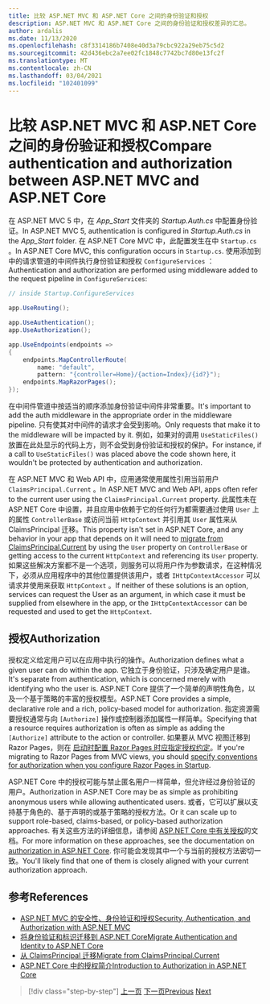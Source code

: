 ```yaml
---
title: 比较 ASP.NET MVC 和 ASP.NET Core 之间的身份验证和授权
description: ASP.NET MVC 和 ASP.NET Core 之间的身份验证和授权差异的汇总。
author: ardalis
ms.date: 11/13/2020
ms.openlocfilehash: c8f3314186b7408e40d3a79cbc922a29eb75c5d2
ms.sourcegitcommit: 42d436ebc2a7ee02fc1848c7742bc7d80e13fc2f
ms.translationtype: MT
ms.contentlocale: zh-CN
ms.lasthandoff: 03/04/2021
ms.locfileid: "102401099"
---
```

# <a name="compare-authentication-and-authorization-between-aspnet-mvc-and-aspnet-core"></a><span data-ttu-id="ade0b-103">比较 ASP.NET MVC 和 ASP.NET Core 之间的身份验证和授权</span><span class="sxs-lookup"><span data-stu-id="ade0b-103">Compare authentication and authorization between ASP.NET MVC and ASP.NET Core</span></span>

<span data-ttu-id="ade0b-104">在 ASP.NET MVC 5 中，在 *App_Start* 文件夹的 *Startup.Auth.cs* 中配置身份验证。</span><span class="sxs-lookup"><span data-stu-id="ade0b-104">In ASP.NET MVC 5, authentication is configured in *Startup.Auth.cs* in the *App_Start* folder.</span></span> <span data-ttu-id="ade0b-105">在 ASP.NET Core MVC 中，此配置发生在中 `Startup.cs` 。</span><span class="sxs-lookup"><span data-stu-id="ade0b-105">In ASP.NET Core MVC, this configuration occurs in `Startup.cs`.</span></span> <span data-ttu-id="ade0b-106">使用添加到中的请求管道的中间件执行身份验证和授权 `ConfigureServices` ：</span><span class="sxs-lookup"><span data-stu-id="ade0b-106">Authentication and authorization are performed using middleware added to the request pipeline in `ConfigureServices`:</span></span>

```csharp
// inside Startup.ConfigureServices

app.UseRouting();

app.UseAuthentication();
app.UseAuthorization();

app.UseEndpoints(endpoints =>
{
    endpoints.MapControllerRoute(
        name: "default",
        pattern: "{controller=Home}/{action=Index}/{id?}");
    endpoints.MapRazorPages();
});
```

<span data-ttu-id="ade0b-107">在中间件管道中按适当的顺序添加身份验证中间件非常重要。</span><span class="sxs-lookup"><span data-stu-id="ade0b-107">It's important to add the auth middleware in the appropriate order in the middleware pipeline.</span></span> <span data-ttu-id="ade0b-108">只有使其对中间件的请求才会受到影响。</span><span class="sxs-lookup"><span data-stu-id="ade0b-108">Only requests that make it to the middleware will be impacted by it.</span></span> <span data-ttu-id="ade0b-109">例如，如果对的调用 `UseStaticFiles()` 放置在此处显示的代码上方，则不会受到身份验证和授权的保护。</span><span class="sxs-lookup"><span data-stu-id="ade0b-109">For instance, if a call to `UseStaticFiles()` was placed above the code shown here, it wouldn't be protected by authentication and authorization.</span></span>

<span data-ttu-id="ade0b-110">在 ASP.NET MVC 和 Web API 中，应用通常使用属性引用当前用户 `ClaimsPrincipal.Current` 。</span><span class="sxs-lookup"><span data-stu-id="ade0b-110">In ASP.NET MVC and Web API, apps often refer to the current user using the `ClaimsPrincipal.Current` property.</span></span> <span data-ttu-id="ade0b-111">此属性未在 ASP.NET Core 中设置，并且应用中依赖于它的任何行为都需要通过[](/aspnet/core/migration/claimsprincipal-current)使用 `User` 上的属性 `ControllerBase` 或访问当前 `HttpContext` 并引用其 `User` 属性来从 ClaimsPrincipal 迁移。</span><span class="sxs-lookup"><span data-stu-id="ade0b-111">This property isn't set in ASP.NET Core, and any behavior in your app that depends on it will need to [migrate from ClaimsPrincipal.Current](/aspnet/core/migration/claimsprincipal-current) by using the `User` property on `ControllerBase` or getting access to the current `HttpContext` and referencing its `User` property.</span></span> <span data-ttu-id="ade0b-112">如果这些解决方案都不是一个选项，则服务可以将用户作为参数请求，在这种情况下，必须从应用程序中的其他位置提供该用户，或者 `IHttpContextAccessor` 可以请求并使用来获取 `HttpContext` 。</span><span class="sxs-lookup"><span data-stu-id="ade0b-112">If neither of these solutions is an option, services can request the User as an argument, in which case it must be supplied from elsewhere in the app, or the `IHttpContextAccessor` can be requested and used to get the `HttpContext`.</span></span>

## <a name="authorization"></a><span data-ttu-id="ade0b-113">授权</span><span class="sxs-lookup"><span data-stu-id="ade0b-113">Authorization</span></span>

<span data-ttu-id="ade0b-114">授权定义给定用户可以在应用中执行的操作。</span><span class="sxs-lookup"><span data-stu-id="ade0b-114">Authorization defines what a given user can do within the app.</span></span> <span data-ttu-id="ade0b-115">它独立于身份验证，只涉及确定用户是谁。</span><span class="sxs-lookup"><span data-stu-id="ade0b-115">It's separate from authentication, which is concerned merely with identifying who the user is.</span></span> <span data-ttu-id="ade0b-116">ASP.NET Core 提供了一个简单的声明性角色，以及一个基于策略的丰富的授权模型。</span><span class="sxs-lookup"><span data-stu-id="ade0b-116">ASP.NET Core provides a simple, declarative role and a rich, policy-based model for authorization.</span></span> <span data-ttu-id="ade0b-117">指定资源需要授权通常与向 `[Authorize]` 操作或控制器添加属性一样简单。</span><span class="sxs-lookup"><span data-stu-id="ade0b-117">Specifying that a resource requires authorization is often as simple as adding the `[Authorize]` attribute to the action or controller.</span></span> <span data-ttu-id="ade0b-118">如果要从 MVC 视图迁移到 Razor Pages，则在 [启动时配置 Razor Pages 时应指定授权约定](/aspnet/core/security/authorization/razor-pages-authorization)。</span><span class="sxs-lookup"><span data-stu-id="ade0b-118">If you're migrating to Razor Pages from MVC views, you should [specify conventions for authorization when you configure Razor Pages in Startup](/aspnet/core/security/authorization/razor-pages-authorization).</span></span>

<span data-ttu-id="ade0b-119">ASP.NET Core 中的授权可能与禁止匿名用户一样简单，但允许经过身份验证的用户。</span><span class="sxs-lookup"><span data-stu-id="ade0b-119">Authorization in ASP.NET Core may be as simple as prohibiting anonymous users while allowing authenticated users.</span></span> <span data-ttu-id="ade0b-120">或者，它可以扩展以支持基于角色的、基于声明的或基于策略的授权方法。</span><span class="sxs-lookup"><span data-stu-id="ade0b-120">Or it can scale up to support role-based, claims-based, or policy-based authorization approaches.</span></span> <span data-ttu-id="ade0b-121">有关这些方法的详细信息，请参阅 [ASP.NET Core 中有关授权](/aspnet/core/security/authorization/introduction)的文档。</span><span class="sxs-lookup"><span data-stu-id="ade0b-121">For more information on these approaches, see the documentation on [authorization in ASP.NET Core](/aspnet/core/security/authorization/introduction).</span></span> <span data-ttu-id="ade0b-122">你可能会发现其中一个与当前的授权方法密切一致。</span><span class="sxs-lookup"><span data-stu-id="ade0b-122">You'll likely find that one of them is closely aligned with your current authorization approach.</span></span>

## <a name="references"></a><span data-ttu-id="ade0b-123">参考</span><span class="sxs-lookup"><span data-stu-id="ade0b-123">References</span></span>

- [<span data-ttu-id="ade0b-124">ASP.NET MVC 的安全性、身份验证和授权</span><span class="sxs-lookup"><span data-stu-id="ade0b-124">Security, Authentication, and Authorization with ASP.NET MVC</span></span>](/aspnet/mvc/overview/security/)
- [<span data-ttu-id="ade0b-125">将身份验证和标识迁移到 ASP.NET Core</span><span class="sxs-lookup"><span data-stu-id="ade0b-125">Migrate Authentication and Identity to ASP.NET Core</span></span>](/aspnet/mvc/overview/security/)
- [<span data-ttu-id="ade0b-126">从 ClaimsPrincipal 迁移</span><span class="sxs-lookup"><span data-stu-id="ade0b-126">Migrate from ClaimsPrincipal.Current</span></span>](/aspnet/core/migration/claimsprincipal-current)
- [<span data-ttu-id="ade0b-127">ASP.NET Core 中的授权简介</span><span class="sxs-lookup"><span data-stu-id="ade0b-127">Introduction to Authorization in ASP.NET Core</span></span>](/aspnet/core/security/authorization/introduction)

>[!div class="step-by-step"]
><span data-ttu-id="ade0b-128">[上一页](webapi-differences.md)
>[下一页](identity-differences.md)</span><span class="sxs-lookup"><span data-stu-id="ade0b-128">[Previous](webapi-differences.md)
[Next](identity-differences.md)</span></span>
